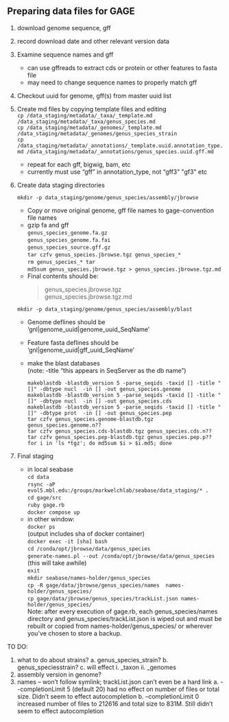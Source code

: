 ## Preparing data files for GAGE
1.  download genome sequence, gff
2.  record download date and other relevant version data
3.  Examine sequence names and gff 
    - can use gffreads to extract cds or protein or other features to fasta file
    - may need to change sequence names to properly match gff
4.  Checkout uuid for genome, gff(s) from master uuid list
5.  Create md files by copying template files and editing<br>
    `cp /data_staging/metadata/_taxa/_template.md  /data_staging/metadata/_taxa/genus_species.md`<br>
    `cp /data_staging/metadata/_genomes/_template.md  /data_staging/metadata/_genomes/genus_species_strain`<br>
    `cp /data_staging/metadata/_annotations/_template.uuid.annotation_type.md /data_staging/metadata/_annotations/genus_species.uuid.gff.md`<br>
    - repeat for each gff, bigwig, bam, etc
    - currently must use “gff” in annotation_type, not “gff3” "gf3" etc
6.  Create data staging directories 

    `mkdir -p data_staging/genome/genus_species/assembly/jbrowse`
    - Copy or move original genome, gff file names to gage-convention file names
    - gzip fa and gff<br>
    `genus_species_genome.fa.gz`<br>
    `genus_species_genome.fa.fai`<br>
    `genus_species_source.gff.gz`<br>
    `tar czfv genus_species.jbrowse.tgz genus_species_*`<br>
    `rm genus_species_* tar`<br>
    `md5sum genus_species.jbrowse.tgz > genus_species.jbrowse.tgz.md`<br>
    - Final contents should be:<br>
        > genus_species.jbrowse.tgz<br>
        > genus_species.jbrowse.tgz.md<br>

    `mkdir -p data_staging/genome/genus_species/assembly/blast`<br>
    - Genome deflines should be ‘gnl|genome_uuid|genome_uuid_SeqName’
    - Feature fasta deflines should be ‘gnl|genome_uuid|gff_uuid_SeqName’
    - make the blast databases<br>
        (note: -title “this appears in SeqServer as the db name”)<br>

        `makeblastdb -blastdb_version 5 -parse_seqids -taxid [] -title "[]" -dbtype nucl  -in [] -out genus_species.genome`<br> 
        `makeblastdb -blastdb_version 5 -parse_seqids -taxid [] -title "[]" -dbtype nucl  -in [] -out genus_species.cds`<br>
        `makeblastdb -blastdb_version 5 -parse_seqids -taxid [] -title "[]" -dbtype prot  -in [] -out genus_species.pep`<br>
        `tar czfv genus_species.genome-blastdb.tgz genus_species.genome.n??`<br>
        `tar czfv genus_species.cds-blastdb.tgz genus_species.cds.n??`<br>
        `tar czfv genus_species.pep-blastdb.tgz genus_species.pep.p??`<br>
        `for i in 'ls *tgz'; do md5sum $i > $i.md5; done`<br>

7.  Final staging
    - in local seabase<br>
    `cd data`<br>
    `rsync -aP evol5.mbl.edu:/groups/markwelchlab/seabase/data_staging/* .`<br>
    `cd gage/src`<br>
    `ruby gage.rb`<br>
    `docker compose up`<br>
    - in other window:<br>
    `docker ps`<br>
    (output includes sha of docker container)<br>
    `docker exec -it [sha] bash`<br>
    `cd /conda/opt/jbrowse/data/genus_species`<br>
    `generate-names.pl --out /conda/opt/jbrowse/data/genus_species`<br>
        (this will take awhile)<br>
    `exit`<br>
    `mkdir seabase/names-holder/genus_species`<br>
    `cp -R gage/data/jbrowse/genus_species/names  names-holder/genus_species/`<br>
    `cp gage/data/jbrowse/genus_species/trackList.json names-holder/genus_species/`<br>
Note: after every execution of gage.rb, each genus_species/names directory and genus_species/trackList.json is wiped out and must be rebuilt or copied from names-holder/genus_species/ or wherever you've chosen to store a backup.  

TO DO:
1.  what to do about strains?
  a.  genus_species_strain?
  b.  genus_speciesstrain?
  c.  will effect 
    i.  _taxon
    ii. _genomes
2.  assembly version in genome?
3.  names – won’t follow symlink; trackList.json can’t even be a hard link
  a.  --completionLimit 5 (default 20) had no effect on number of files or total size.  Didn’t seem to effect autocompletion
  b.  –completionLimit 0 increased number of files to 212616 and total size to 831M.  Still didn’t seem to effect autocompletion

